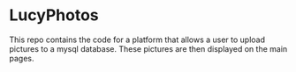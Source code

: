 # LucyPhotos
This repo contains the code for a platform that allows a user to upload pictures to a mysql database. These pictures are then displayed on the main pages.

